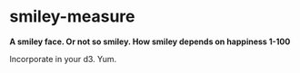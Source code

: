 # smiley-measure
**A smiley face. Or not so smiley. How smiley depends on happiness 1-100**

Incorporate in your d3. Yum.
